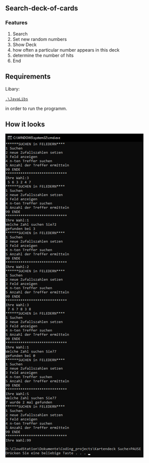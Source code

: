 ﻿## Search-deck-of-cards

### Features

1. Search
2. Set new random numbers
3. Show Deck
4. how often a particular number appears in this deck
5. determine the number of hits
6. End

## Requirements

Libary:

[`.\JavaLibs`](./JavaLibs)

in order to run the programm.

## How it looks

![Search-deck-of-cards](Search-deck-of-cards.png)
